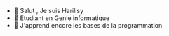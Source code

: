 - 👋 Salut , Je suis Harilisy 
- 👀 Etudiant en Genie informatique  
- 🌱 J'apprend encore les bases de la programmation

<!---
Harilisy/Harilisy is a ✨ special ✨ repository because its `README.md` (this file) appears on your GitHub profile.
You can click the Preview link to take a look at your changes.
--->
